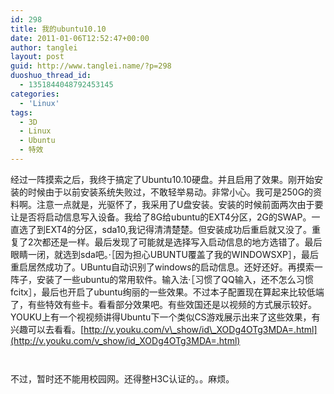 ```yaml
---
id: 298
title: 我的ubuntu10.10
date: 2011-01-06T12:52:47+00:00
author: tanglei
layout: post
guid: http://www.tanglei.name/?p=298
duoshuo_thread_id:
  - 1351844048792453145
categories:
  - 'Linux'
tags:
  - 3D
  - Linux
  - Ubuntu
  - 特效
---
```

经过一阵摸索之后，我终于搞定了Ubuntu10.10硬盘。并且启用了效果。刚开始安装的时候由于以前安装系统失败过，不敢轻举易动。非常小心。我可是250G的资料啊。注意一点就是，光驱怀了，我采用了U盘安装。安装的时候前面两次由于要让是否将启动信息写入设备。我给了8G给ubuntu的EXT4分区，2G的SWAP。一直选了到EXT4的分区，sda10,我记得清清楚楚。但安装成功后重启就又没了。重复了2次都还是一样。最后发现了可能就是选择写入启动信息的地方选错了。最后眼睛一闭，就选到sda吧。·［因为担心UBUNTU覆盖了我的WINDOWSXP］，最后重启居然成功了。UBuntu自动识别了windows的启动信息。还好还好。再摸索一阵子，安装了一些ubuntu的常用软件。输入法·［习惯了QQ输入，还不怎么习惯fcitx］，最后也开启了ubuntu绚丽的一些效果。不过本子配置现在算起来比较低端了，有些特效有些卡。看看部分效果吧。有些效国还是以视频的方式展示较好。YOUKU上有一个视视频讲得Ubuntu下一个类似CS游戏展示出来了这些效果，有兴趣可以去看看。[http://v.youku.com/v\_show/id\_XODg4OTg3MDA=.html](http://v.youku.com/v_show/id_XODg4OTg3MDA=.html)

<p style="text-align: center;">
  <a href="/wp-content/uploads/2011/01/huo-tl.png" target="_blank"><img class="size-large wp-image-300 aligncenter" title="huo-tl" src="/wp-content/uploads/2011/01/huo-tl-1024x590.png" alt=""  /></a>
</p>



<p style="text-align: center;">
  <a href="/wp-content/uploads/2011/01/3d-desktop.png"><img class="size-large wp-image-301 aligncenter" title="3d-desktop" src="/wp-content/uploads/2011/01/3d-desktop-1024x640.png" alt=""  /></a>
</p>

不过，暂时还不能用校园网。还得整H3C认证的。。麻烦。

